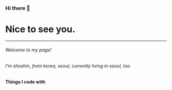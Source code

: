 ### Hi there 👋

# Nice to see you.
___

###### Welcome to my page!
###### I'm shoshin, from korea, seoul, currently living in seoul, too

#### Things I code with



<!--
**shoshinmua/shoshinmua** is a ✨ _special_ ✨ repository because its `README.md` (this file) appears on your GitHub profile.

Here are some ideas to get you started:

- 🔭 I’m currently working on ...
- 🌱 I’m currently learning ...
- 👯 I’m looking to collaborate on ...
- 🤔 I’m looking for help with ...
- 💬 Ask me about ...
- 📫 How to reach me: ...
- 😄 Pronouns: ...
- ⚡ Fun fact: ...
-->
